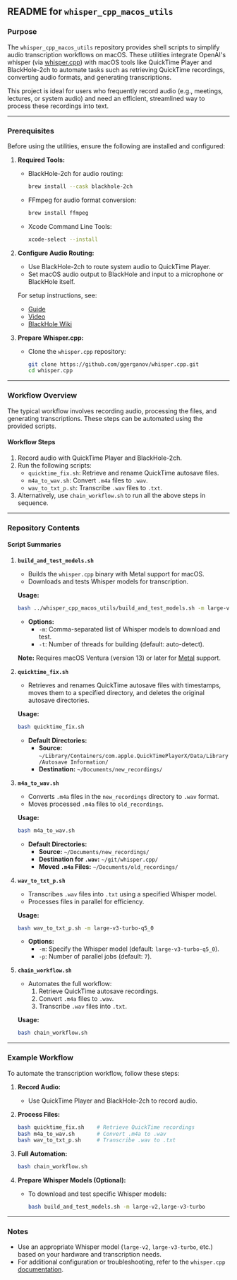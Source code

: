 ## README for `whisper_cpp_macos_utils`

### Purpose

The `whisper_cpp_macos_utils` repository provides shell scripts to simplify audio transcription workflows on macOS. These utilities integrate OpenAI's whisper (via [whisper.cpp](<https://github.com/ggerganov/whisper.cpp>)) with macOS tools like QuickTime Player and BlackHole-2ch to automate tasks such as retrieving QuickTime recordings, converting audio formats, and generating transcriptions.

This project is ideal for users who frequently record audio (e.g., meetings, lectures, or system audio) and need an efficient, streamlined way to process these recordings into text.

---

### Prerequisites

Before using the utilities, ensure the following are installed and configured:

1. **Required Tools:**
   - BlackHole-2ch for audio routing:
     ```bash
     brew install --cask blackhole-2ch
     ```
   - FFmpeg for audio format conversion:
     ```bash
     brew install ffmpeg
     ```
   - Xcode Command Line Tools:
     ```bash
     xcode-select --install
     ```

2. **Configure Audio Routing:**
   - Use BlackHole-2ch to route system audio to QuickTime Player.
   - Set macOS audio output to BlackHole and input to a microphone or BlackHole itself.

   For setup instructions, see:
   - [Guide](https://andreyazimov.medium.com/how-to-record-desktop-audio-on-your-mac-in-2023-8aab7c29bffd)
   - [Video](https://youtu.be/KjL_sJS9Rko?si=MfjBMnO-BvOr487F&t=227)
   - [BlackHole Wiki](https://github.com/ExistentialAudio/BlackHole/wiki)

3. **Prepare Whisper.cpp:**
   - Clone the `whisper.cpp` repository:
     ```bash
     git clone https://github.com/ggerganov/whisper.cpp.git
     cd whisper.cpp
     ```

---

### Workflow Overview

The typical workflow involves recording audio, processing the files, and generating transcriptions. These steps can be automated using the provided scripts.

#### **Workflow Steps**
1. Record audio with QuickTime Player and BlackHole-2ch.
2. Run the following scripts:
   - `quicktime_fix.sh`: Retrieve and rename QuickTime autosave files.
   - `m4a_to_wav.sh`: Convert `.m4a` files to `.wav`.
   - `wav_to_txt_p.sh`: Transcribe `.wav` files to `.txt`.
3. Alternatively, use `chain_workflow.sh` to run all the above steps in sequence.

---

### Repository Contents

#### **Script Summaries**

1. **`build_and_test_models.sh`**
   - Builds the `whisper.cpp` binary with Metal support for macOS.
   - Downloads and tests Whisper models for transcription.

   **Usage:**
   ```bash
   bash ../whisper_cpp_macos_utils/build_and_test_models.sh -m large-v3-turbo-q5_0
   ```

   - **Options:**
     - `-m`: Comma-separated list of Whisper models to download and test.
     - `-t`: Number of threads for building (default: auto-detect).

   **Note:** Requires macOS Ventura (version 13) or later for [Metal](https://developer.apple.com/metal/) support.

2. **`quicktime_fix.sh`**
   - Retrieves and renames QuickTime autosave files with timestamps, moves them to a specified directory, and deletes the original autosave directories.

   **Usage:**
   ```bash
   bash quicktime_fix.sh
   ```

   - **Default Directories:**
     - **Source:** `~/Library/Containers/com.apple.QuickTimePlayerX/Data/Library/Autosave Information/`
     - **Destination:** `~/Documents/new_recordings/`

3. **`m4a_to_wav.sh`**
   - Converts `.m4a` files in the `new_recordings` directory to `.wav` format.
   - Moves processed `.m4a` files to `old_recordings`.

   **Usage:**
   ```bash
   bash m4a_to_wav.sh
   ```

   - **Default Directories:**
     - **Source:** `~/Documents/new_recordings/`
     - **Destination for `.wav`:** `~/git/whisper.cpp/`
     - **Moved `.m4a` Files:** `~/Documents/old_recordings/`

4. **`wav_to_txt_p.sh`**
   - Transcribes `.wav` files into `.txt` using a specified Whisper model.
   - Processes files in parallel for efficiency.

   **Usage:**
   ```bash
   bash wav_to_txt_p.sh -m large-v3-turbo-q5_0
   ```

   - **Options:**
     - `-m`: Specify the Whisper model (default: `large-v3-turbo-q5_0`).
     - `-p`: Number of parallel jobs (default: `7`).

5. **`chain_workflow.sh`**
   - Automates the full workflow:
     1. Retrieve QuickTime autosave recordings.
     2. Convert `.m4a` files to `.wav`.
     3. Transcribe `.wav` files into `.txt`.

   **Usage:**
   ```bash
   bash chain_workflow.sh
   ```

---

### Example Workflow

To automate the transcription workflow, follow these steps:

1. **Record Audio:**
   - Use QuickTime Player and BlackHole-2ch to record audio.

2. **Process Files:**
   ```bash
   bash quicktime_fix.sh    # Retrieve QuickTime recordings
   bash m4a_to_wav.sh       # Convert .m4a to .wav
   bash wav_to_txt_p.sh     # Transcribe .wav to .txt
   ```

3. **Full Automation:**
   ```bash
   bash chain_workflow.sh
   ```

4. **Prepare Whisper Models (Optional):**
   - To download and test specific Whisper models:
     ```bash
     bash build_and_test_models.sh -m large-v2,large-v3-turbo
     ```

---

### Notes

- Use an appropriate Whisper model (`large-v2`, `large-v3-turbo`, etc.) based on your hardware and transcription needs.
- For additional configuration or troubleshooting, refer to the `whisper.cpp` [documentation](https://github.com/ggerganov/whisper.cpp).
